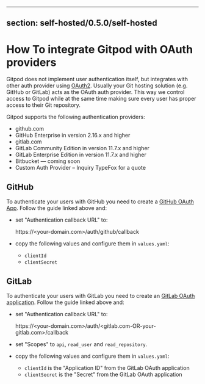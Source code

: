 <script context="module">
  export const prerender = true;
</script>

---

## section: self-hosted/0.5.0/self-hosted

# How To integrate Gitpod with OAuth providers

Gitpod does not implement user authentication itself, but integrates with other auth provider using [OAuth2](https://oauth.net/2/).
Usually your Git hosting solution (e.g. GitHub or GitLab) acts as the OAuth auth provider. This way we control access to Gitpod while at
the same time making sure every user has proper access to their Git repository.

Gitpod supports the following authentication providers:

- github.com
- GitHub Enterprise in version 2.16.x and higher
- gitlab.com
- GitLab Community Edition in version 11.7.x and higher
- GitLab Enterprise Edition in version 11.7.x and higher
- Bitbucket — coming soon
- Custom Auth Provider – Inquiry TypeFox for a quote

## GitHub

To authenticate your users with GitHub you need to create a [GitHub OAuth App](https://developer.github.com/apps/building-oauth-apps/creating-an-oauth-app/).
Follow the guide linked above and:

- set "Authentication callback URL" to:

  https://<your-domain.com>/auth/github/callback

- copy the following values and configure them in `values.yaml`:
  - `clientId`
  - `clientSecret`

## GitLab

To authenticate your users with GitLab you need to create an [GitLab OAuth application](https://docs.gitlab.com/ee/integration/oauth_provider.html).
Follow the guide linked above and:

- set "Authentication callback URL" to:

  https://<your-domain.com>/auth/<gitlab.com-OR-your-gitlab.com>/callback

- set "Scopes" to `api`, `read_user` and `read_repository`.
- copy the following values and configure them in `values.yaml`:
  - `clientId` is the "Application ID" from the GitLab OAuth application
  - `clientSecret` is the "Secret" from the GitLab OAuth application
